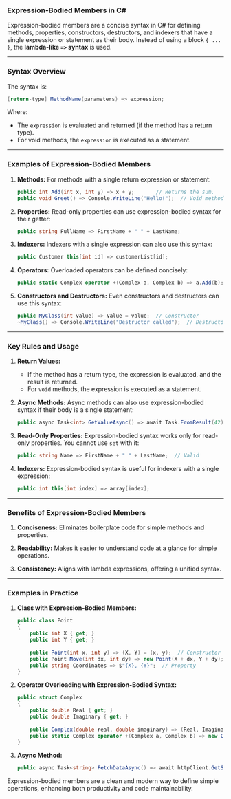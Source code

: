 ### **Expression-Bodied Members in C#**

Expression-bodied members are a concise syntax in C# for defining methods, properties, constructors, destructors, and indexers that have a single expression or statement as their body. Instead of using a block `{ ... }`, the **lambda-like `=>` syntax** is used.

---

### **Syntax Overview**

The syntax is:
```csharp
[return-type] MethodName(parameters) => expression;
```

Where:
- The `expression` is evaluated and returned (if the method has a return type).
- For void methods, the `expression` is executed as a statement.

---

### **Examples of Expression-Bodied Members**

1. **Methods:**
   For methods with a single return expression or statement:
   ```csharp
   public int Add(int x, int y) => x + y;       // Returns the sum.
   public void Greet() => Console.WriteLine("Hello!");  // Void method.
   ```

2. **Properties:**
   Read-only properties can use expression-bodied syntax for their getter:
   ```csharp
   public string FullName => FirstName + " " + LastName;
   ```

3. **Indexers:**
   Indexers with a single expression can also use this syntax:
   ```csharp
   public Customer this[int id] => customerList[id];
   ```

4. **Operators:**
   Overloaded operators can be defined concisely:
   ```csharp
   public static Complex operator +(Complex a, Complex b) => a.Add(b);
   ```

5. **Constructors and Destructors:**
   Even constructors and destructors can use this syntax:
   ```csharp
   public MyClass(int value) => Value = value;  // Constructor
   ~MyClass() => Console.WriteLine("Destructor called");  // Destructor
   ```

---

### **Key Rules and Usage**

1. **Return Values:**
   - If the method has a return type, the expression is evaluated, and the result is returned.
   - For `void` methods, the expression is executed as a statement.

2. **Async Methods:**
   Async methods can also use expression-bodied syntax if their body is a single statement:
   ```csharp
   public async Task<int> GetValueAsync() => await Task.FromResult(42);
   ```

3. **Read-Only Properties:**
   Expression-bodied syntax works only for read-only properties. You cannot use `set` with it:
   ```csharp
   public string Name => FirstName + " " + LastName;  // Valid
   ```

4. **Indexers:**
   Expression-bodied syntax is useful for indexers with a single expression:
   ```csharp
   public int this[int index] => array[index];
   ```

---

### **Benefits of Expression-Bodied Members**

1. **Conciseness:**
   Eliminates boilerplate code for simple methods and properties.

2. **Readability:**
   Makes it easier to understand code at a glance for simple operations.

3. **Consistency:**
   Aligns with lambda expressions, offering a unified syntax.

---

### **Examples in Practice**

1. **Class with Expression-Bodied Members:**
   ```csharp
   public class Point
   {
       public int X { get; }
       public int Y { get; }
       
       public Point(int x, int y) => (X, Y) = (x, y);  // Constructor
       public Point Move(int dx, int dy) => new Point(X + dx, Y + dy); // Method
       public string Coordinates => $"{X}, {Y}";  // Property
   }
   ```

2. **Operator Overloading with Expression-Bodied Syntax:**
   ```csharp
   public struct Complex
   {
       public double Real { get; }
       public double Imaginary { get; }
       
       public Complex(double real, double imaginary) => (Real, Imaginary) = (real, imaginary);
       public static Complex operator +(Complex a, Complex b) => new Complex(a.Real + b.Real, a.Imaginary + b.Imaginary);
   }
   ```

3. **Async Method:**
   ```csharp
   public async Task<string> FetchDataAsync() => await httpClient.GetStringAsync("https://example.com");
   ```

Expression-bodied members are a clean and modern way to define simple operations, enhancing both productivity and code maintainability.